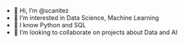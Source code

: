- 👋 Hi, I’m @scanitez
- 👀 I’m interested in Data Science, Machine Learning
- 🌱 I know Python and SQL
- 💞️ I’m looking to collaborate on projects about Data and AI

<!---
scanitez/scanitez is a ✨ special ✨ repository because its `README.md` (this file) appears on your GitHub profile.
You can click the Preview link to take a look at your changes.
--->
